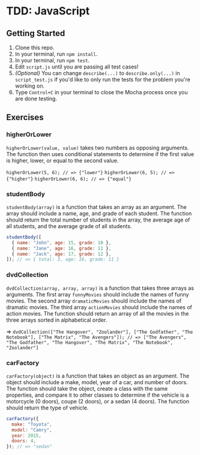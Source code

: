 # TDD: JavaScript

## Getting Started

1. Clone this repo.
2. In your terminal, run `npm install`.
3. In your terminal, run `npm test`.
4. Edit `script.js` until you are passing all test cases!
5. _(Optional)_ You can change `describe(...)` to `describe.only(...)` in `script_test.js` if you'd like to only run the tests for the problem you're working on.
6. Type `Control+C` in your terminal to close the Mocha process once you are done testing.

## Exercises

### higherOrLower

`higherOrLower(value, value)` takes two numbers as opposing arguments. The function then uses conditional statements to determine if the first value is higher, lower, or equal to the second value.

`higherOrLower(5, 6); // => {"lower"}`
`higherOrLower(6, 5); // => {"higher"}`
`higherOrLower(6, 6); // => {"equal"}`

### studentBody

`studentBody(array)` is a function that takes an array as an argument. The array should include a name, age, and grade of each student. The function should return the total number of students in the array, the average age of all students, and the average grade of all students.

```js
studentBody([
  { name: "John", age: 15, grade: 10 },
  { name: "Jane", age: 16, grade: 11 },
  { name: "Jack", age: 17, grade: 12 },
]); // => { total: 3, age: 16, grade: 11 }
```

### dvdCollection

`dvdCollection(array, array, array)` is a function that takes three arrays as arguments. The first array `funnyMovies` should include the names of funny movies. The second array `dramaticMovies` should include the names of dramatic movies. The third array `actionMovies` should include the names of action movies. The function should return an array of all the movies in the three arrays sorted in alphabetical order.

=> `dvdCollection(["The Hangover", "Zoolander"], ["The Godfather", "The Notebook"], ["The Matrix", "The Avengers"]); // => ["The Avengers", "The Godfather", "The Hangover", "The Matrix", "The Notebook", "Zoolander"]`


### carFactory

`carFactory(object)` is a function that takes an object as an argument. The object should include a make, model, year of a car, and number of doors. The function should take the object, create a class with the same properties, and compare it to other classes to determine if the vehicle is a motorcycle (0 doors), coupe (2 doors), or a sedan (4 doors). The function should return the type of vehicle.

```js
carFactory({
  make: "Toyota",
  model: "Camry",
  year: 2015,
  doors: 4,
}); // => "sedan"
```
